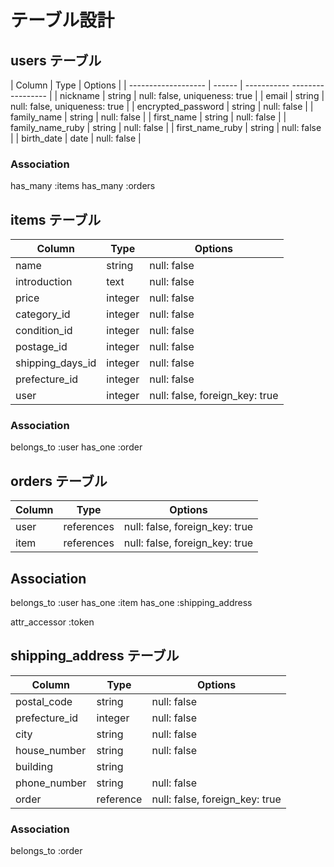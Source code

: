 # テーブル設計

## users テーブル

| Column              | Type   | Options                       |
| ------------------- | ------ | ----------- ----------------- |
| nickname            | string | null: false, uniqueness: true |
| email               | string | null: false, uniqueness: true |
| encrypted_password  | string | null: false                   |
| family_name         | string | null: false                   |
| first_name          | string | null: false                   |
| family_name_ruby    | string | null: false                   |
| first_name_ruby     | string | null: false                   |
| birth_date          | date   | null: false                   |

### Association

has_many :items
has_many :orders


## items テーブル

| Column           | Type   | Options                         |
| ---------------- | ------ | ------------------------------- |
| name             | string | null: false                     |
| introduction     | text   | null: false                     |
| price            | integer| null: false                     |
| category_id      | integer| null: false                     |
| condition_id     | integer| null: false                     |
| postage_id       | integer| null: false                     |
| shipping_days_id | integer| null: false                     |
| prefecture_id    | integer| null: false                     | 
| user             | integer| null: false, foreign_key: true  |

### Association

belongs_to :user
has_one    :order


## orders テーブル

| Column          | Type       | Options                        |
| --------------- | -----------| ------------------------------ |
| user            | references | null: false, foreign_key: true |
| item            | references | null: false, foreign_key: true |

## Association

belongs_to :user
has_one    :item
has_one    :shipping_address

attr_accessor :token


## shipping_address テーブル

| Column          | Type       | Options                       |
| --------------- | ---------- | ----------------------------- |
| postal_code     | string     | null: false                   |
| prefecture_id   | integer    | null: false                   |
| city            | string     | null: false                   |
| house_number    | string     | null: false                   |
| building        | string     |                               |
| phone_number    | string     | null: false                   |
| order           | reference  | null: false, foreign_key: true|


### Association

belongs_to :order